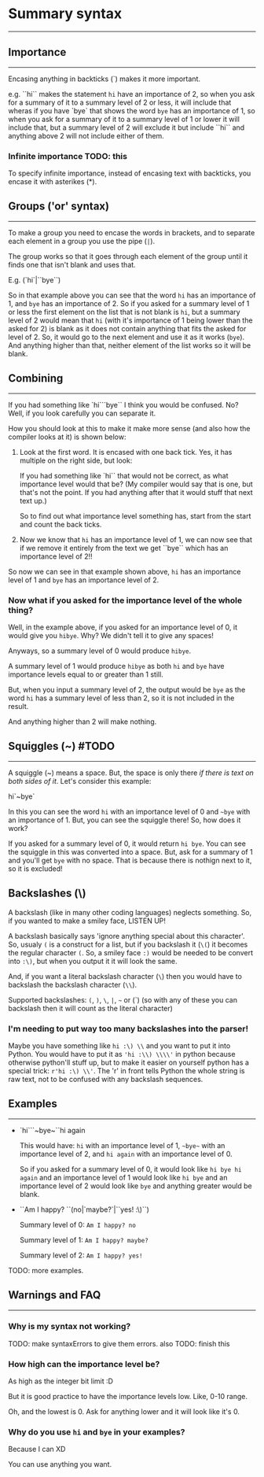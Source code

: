 # Summary syntax
------------------------------------

## Importance
------
Encasing anything in backticks (\`) makes it more important.

e.g.
\`\`hi\`\` makes the statement `hi` have an importance of 2, so when you ask for a summary of it to a summary level of 2 or less, it will include that wheras if you have \`bye\` that shows the word `bye` has an importance of 1, so when you ask for a summary of it to a summary level of 1 or lower it will include that, but a summary level of 2 will exclude it but include \`\`hi\`\` and anything above 2 will not include either of them.

### Infinite importance TODO: this
To specify infinite importance, instead of encasing text with backticks, you encase it with asterikes (\*).

## Groups ('or' syntax)
------
To make a group you need to encase the words in brackets, and to separate each element in a group you use the pipe (`|`).

The group works so that it goes through each element of the group until it finds one that isn't blank and uses that.

E.g. (\`hi\`|\`\`bye\`\`)

So in that example above you can see that the word `hi` has an importance of 1, and `bye` has an importance of 2. So if you asked for a summary level of 1 or less the first element on the list that is not blank is `hi`, but a summary level of 2 would mean that `hi` (with it's importance of 1 being lower than the asked for 2) is blank as it does not contain anything that fits the asked for level of 2. So, it would go to the next element and use it as it works (`bye`). And anything higher than that, neither element of the list works so it will be blank.

## Combining
------

If you had something like \`hi\`\`\`bye\`\` I think you would be confused. No? Well, if you look carefully you can separate it.

How you should look at this to make it make more sense (and also how the compiler looks at it) is shown below:

1. Look at the first word. It is encased with one back tick. Yes, it has multiple on the right side, but look:

    If you had something like \`hi\`\` that would not be correct, as what importance level would that be? (My compiler would say that is one, but that's not the point. If you had anything after that it would stuff that next text up.)

    So to find out what importance level something has, start from the start and count the back ticks.

2. Now we know that `hi` has an importance level of 1, we can now see that if we remove it entirely from the text we get \`\`bye\`\` which has an importance level of 2!!

So now we can see in that example shown above, `hi` has an importance level of 1 and `bye` has an importance level of 2.

### Now what if you asked for the importance level of the whole thing?

Well, in the example above, if you asked for an importance level of 0, it would give you `hibye`. Why? We didn't tell it to give any spaces!

Anyways, so a summary level of 0 would produce `hibye`.

A summary level of 1 would produce `hibye` as both `hi` and `bye` have importance levels equal to or greater than 1 still.

But, when you input a summary level of 2, the output would be `bye` as the word `hi` has a summary level of less than 2, so it is not included in the result.

And anything higher than 2 will make nothing.

## Squiggles (~) #TODO
------
A squiggle (~) means a space. But, the space is only there *if there is text on both sides of it*. Let's consider this example:

hi\`~bye\`

In this you can see the word `hi` with an importance level of 0 and `~bye` with an importance of 1. But, you can see the squiggle there! So, how does it work?

If you asked for a summary level of 0, it would return `hi bye`. You can see the squiggle in this was converted into a space. But, ask for a summary of 1 and you'll get `bye` with no space. That is because there is nothign next to it, so it is excluded!

## Backslashes (\\)
A backslash (like in many other coding languages) neglects something. So, if you wanted to make a smiley face, LISTEN UP!

A backslash basically says 'ignore anything special about this character'. So, usualy `(` is a construct for a list, but if you backslash it (`\(`) it becomes the regular character `(`. So, a smiley face `:)` would be needed to be convert into `:\)`, but when you output it it will look the same.

And, if you want a literal backslash character (`\`) then you would have to backslash the backslash character (`\\`).

Supported backslashes: `(`, `)`, `\`, `|`, `~` or (\`) (so with any of these you can backslash then it will count as the literal character)

### I'm needing to put way too many backslashes into the parser!
Maybe you have something like `hi :\) \\` and you want to put it into Python. You would have to put it as `'hi :\\) \\\\'` in python because otherwise python'll stuff up, but to make it easier on yourself python has a special trick: `r'hi :\) \\'`. The 'r' in front tells Python the whole string is raw text, not to be confused with any backslash sequences.

## Examples
------
 - \`hi\`\`\`~bye~\`\`hi again

    This would have: `hi` with an importance level of 1, `~bye~` with an importance level of 2, and `hi again` with an importance level of 0.

    So if you asked for a summary level of 0, it would look like `hi bye hi again` and an importance level of 1 would look like `hi bye` and an importance level of 2 would look like `bye` and anything greater would be blank.

 - \`\`Am I happy? \`\`(no|\`maybe?\`|\`\`yes! :\\)\`\`)

    Summary level of 0: `Am I happy? no`

    Summary level of 1: `Am I happy? maybe?`

    Summary level of 2: `Am I happy? yes!`

TODO: more examples.

## Warnings and FAQ
------

### Why is my syntax not working?
TODO: make syntaxErrors to give them errors.
also TODO: finish this

### How high can the importance level be?
As high as the integer bit limit :D

But it is good practice to have the importance levels low. Like, 0-10 range.

Oh, and the lowest is 0. Ask for anything lower and it will look like it's 0.

### Why do you use `hi` and `bye` in your examples?
Because I can XD

You can use anything you want.
